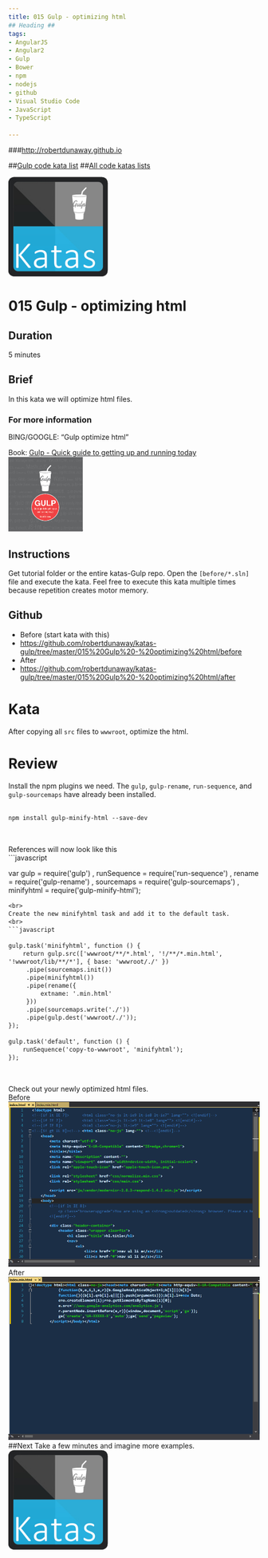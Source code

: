 ```yaml
---
title: 015 Gulp - optimizing html
## Heading ##
tags: 
- AngularJS
- Angular2
- Gulp
- Bower
- npm
- nodejs
- github
- Visual Studio Code
- JavaScript
- TypeScript

---
```


###http://robertdunaway.github.io

##[Gulp code kata list](http://mycodekatas.github.io/gulp.html)
##[All code katas lists](http://mycodekatas.github.io/)

 <img src="https://raw.githubusercontent.com/robertdunaway/katas-gulp/master/katas-Gulp-logo.png" alt="Smiley face" height="200" width="200"> 

# 015 Gulp - optimizing html

## Duration
5 minutes

## Brief
In this kata we will optimize html files.

### For more information 
BING/GOOGLE: “Gulp optimize html”

Book: 
[Gulp - Quick guide to getting up and running today](http://www.amazon.com/Gulp-Quick-guide-getting-running-ebook/dp/B010NXMFF6/)
<br>
<img src="https://raw.githubusercontent.com/robertdunaway/gulp-book/master/bookcoverimage.PNG" alt="Smiley face" height="150" width="150">



## Instructions
Get tutorial folder or the entire katas-Gulp repo.
Open the `[before/*.sln]` file and execute the kata.
Feel free to execute this kata multiple times because repetition creates motor memory.

## Github
 - Before (start kata with this)
  - https://github.com/robertdunaway/katas-gulp/tree/master/015%20Gulp%20-%20optimizing%20html/before
 - After
  - https://github.com/robertdunaway/katas-gulp/tree/master/015%20Gulp%20-%20optimizing%20html/after


# Kata
After copying all `src` files to `wwwroot`, optimize the html.

# Review
Install the npm plugins we need.  The `gulp`, `gulp-rename`, `run-sequence`, and `gulp-sourcemaps` have already been installed.
<br>
```

npm install gulp-minify-html --save-dev


```
<br>
References will now look like this
<br>
```javascript

var gulp = require('gulp')
    , runSequence = require('run-sequence')
    , rename = require('gulp-rename')
    , sourcemaps = require('gulp-sourcemaps')
    , minifyhtml = require('gulp-minify-html');


```
<br>
Create the new minifyhtml task and add it to the default task.
<br>
```javascript

gulp.task('minifyhtml', function () {
    return gulp.src(['wwwroot/**/*.html', '!/**/*.min.html', '!wwwroot/lib/**/*'], { base: 'wwwroot/./' })
     .pipe(sourcemaps.init())
     .pipe(minifyhtml())
     .pipe(rename({
         extname: '.min.html'
     }))
     .pipe(sourcemaps.write('./'))
     .pipe(gulp.dest('wwwroot/./'));
});

gulp.task('default', function () {
    runSequence('copy-to-wwwroot', 'minifyhtml');
});


```
<br>
Check out your newly optimized html files.
<br>
Before
<br>
 <img src="https://raw.githubusercontent.com/robertdunaway/katas-gulp/master/015%20Gulp%20-%20optimizing%20html/1.png"> 
<br>
After
<br>
 <img src="https://raw.githubusercontent.com/robertdunaway/katas-gulp/master/015%20Gulp%20-%20optimizing%20html/2.png"> 
##Next
Take a few minutes and imagine more examples. 

<br>

 <img src="https://raw.githubusercontent.com/robertdunaway/katas-gulp/master/katas-Gulp-logo.png" alt="Smiley face" height="200" width="200"> 